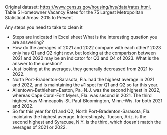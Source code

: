 Original dataset: https://www.census.gov/housing/hvs/data/rates.html, Table 5 Homeowner Vacancy Rates for the 75 Largest Metropolitan Statistical Areas: 2015 to Present

Any steps you need to take to clean it
  * Steps are indicated in Excel sheet
What is the interesting qusetion you are answering?
  * How do the averages of 2021 and 2022 compare with each other? 2023 only has Q1 and Q2 right now, but looking at the comparison between 2021 and 2022 may be an indicator for Q3 and Q4 of 2023. 
What is the answer to the question?
  * Just looking at the averages, they generally decreased from 2021 to 2022.
  * North Port-Bradenton-Sarasota, Fla. had the highest average in 2021 and 2022, and is maintaining the #1 spot for Q1 and Q2 so far this year.
  * Allentown-Bethlehem-Easton, Pa.-N.J. was the second highest in 2022, whereas Cape Coral-Fort Myers, Fla. was second in 2021. The third highest was Minneapolis-St. Paul-Bloomington, Minn.-Wis. for both 2021 and 2022.
  * So far this year for Q1 and Q2, North Port-Bradenton-Sarasota, Fla. maintains the highest average. Interestingsly, Tucson, Ariz. is the second highest and Syracuse, N.Y. is the third, which doesn't match the averages of 2021 or 2022.

